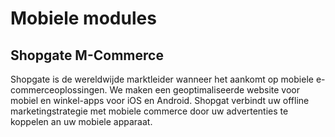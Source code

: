 # Mobiele modules

## Shopgate M-Commerce <a href="#mobielemodules-shopgatem-commerce" id="mobielemodules-shopgatem-commerce"></a>

Shopgate is de wereldwijde marktleider wanneer het aankomt op mobiele e-commerceoplossingen. We maken een geoptimaliseerde website voor mobiel en winkel-apps voor iOS en Android. Shopgat verbindt uw offline marketingstrategie met mobiele commerce door uw advertenties te koppelen an uw mobiele apparaat.
